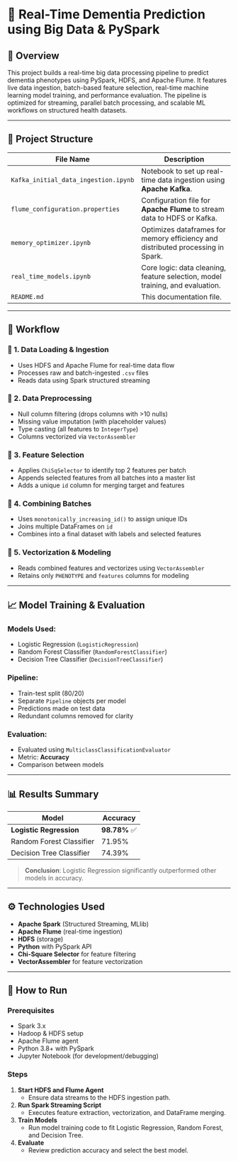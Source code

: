 # 🧠 Real-Time Dementia Prediction using Big Data & PySpark

## 📌 Overview

This project builds a real-time big data processing pipeline to predict dementia phenotypes using PySpark, HDFS, and Apache Flume. It features live data ingestion, batch-based feature selection, real-time machine learning model training, and performance evaluation. The pipeline is optimized for streaming, parallel batch processing, and scalable ML workflows on structured health datasets.

---

## 📁 Project Structure

| File Name                    | Description                                                                 |
|-----------------------------|-----------------------------------------------------------------------------|
| `Kafka_initial_data_ingestion.ipynb` | Notebook to set up real-time data ingestion using **Apache Kafka**.              |
| `flume_configuration.properties`     | Configuration file for **Apache Flume** to stream data to HDFS or Kafka.        |
| `memory_optimizer.ipynb`            | Optimizes dataframes for memory efficiency and distributed processing in Spark. |
| `real_time_models.ipynb`            | Core logic: data cleaning, feature selection, model training, and evaluation.   |
| `README.md`                         | This documentation file.                                                       |

---

## 🔄 Workflow

### 🔹 1. Data Loading & Ingestion
- Uses HDFS and Apache Flume for real-time data flow
- Processes raw and batch-ingested `.csv` files
- Reads data using Spark structured streaming

### 🔹 2. Data Preprocessing
- Null column filtering (drops columns with >10 nulls)
- Missing value imputation (with placeholder values)
- Type casting (all features to `IntegerType`)
- Columns vectorized via `VectorAssembler`

### 🔹 3. Feature Selection
- Applies `ChiSqSelector` to identify top 2 features per batch
- Appends selected features from all batches into a master list
- Adds a unique `id` column for merging target and features

### 🔹 4. Combining Batches
- Uses `monotonically_increasing_id()` to assign unique IDs
- Joins multiple DataFrames on `id`
- Combines into a final dataset with labels and selected features

### 🔹 5. Vectorization & Modeling
- Reads combined features and vectorizes using `VectorAssembler`
- Retains only `PHENOTYPE` and `features` columns for modeling

---

## 📈 Model Training & Evaluation

### Models Used:
- Logistic Regression (`LogisticRegression`)
- Random Forest Classifier (`RandomForestClassifier`)
- Decision Tree Classifier (`DecisionTreeClassifier`)

### Pipeline:
- Train-test split (80/20)
- Separate `Pipeline` objects per model
- Predictions made on test data
- Redundant columns removed for clarity

### Evaluation:
- Evaluated using `MulticlassClassificationEvaluator`
- Metric: **Accuracy**
- Comparison between models

---

## 📊 Results Summary

| Model                     | Accuracy       |
|--------------------------|----------------|
| **Logistic Regression**  | **98.78%** ✅   |
| Random Forest Classifier | 71.95%         |
| Decision Tree Classifier | 74.39%         |

> **Conclusion**: Logistic Regression significantly outperformed other models in accuracy.

---

## ⚙️ Technologies Used

- **Apache Spark** (Structured Streaming, MLlib)
- **Apache Flume** (real-time ingestion)
- **HDFS** (storage)
- **Python** with PySpark API
- **Chi-Square Selector** for feature filtering
- **VectorAssembler** for feature vectorization

---

## 🚀 How to Run

### Prerequisites
- Spark 3.x
- Hadoop & HDFS setup
- Apache Flume agent
- Python 3.8+ with PySpark
- Jupyter Notebook (for development/debugging)

### Steps

1. **Start HDFS and Flume Agent**
   - Ensure data streams to the HDFS ingestion path.
2. **Run Spark Streaming Script**
   - Executes feature extraction, vectorization, and DataFrame merging.
3. **Train Models**
   - Run model training code to fit Logistic Regression, Random Forest, and Decision Tree.
4. **Evaluate**
   - Review prediction accuracy and select the best model.
